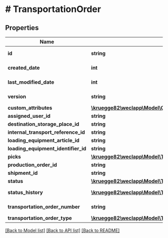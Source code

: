# # TransportationOrder

## Properties

Name | Type | Description | Notes
------------ | ------------- | ------------- | -------------
**id** | **string** |  | [optional] [readonly]
**created_date** | **int** |  | [optional] [readonly]
**last_modified_date** | **int** |  | [optional] [readonly]
**version** | **string** |  | [optional] [readonly]
**custom_attributes** | [**\kruegge82\weclapp\Model\CustomAttribute[]**](CustomAttribute.md) |  | [optional]
**assigned_user_id** | **string** |  | [optional]
**destination_storage_place_id** | **string** |  | [optional]
**internal_transport_reference_id** | **string** |  | [optional]
**loading_equipment_article_id** | **string** |  | [optional]
**loading_equipment_identifier_id** | **string** |  | [optional]
**picks** | [**\kruegge82\weclapp\Model\TransportPick[]**](TransportPick.md) |  | [optional]
**production_order_id** | **string** |  | [optional]
**shipment_id** | **string** |  | [optional]
**status** | [**\kruegge82\weclapp\Model\TransportationOrderStatusType**](TransportationOrderStatusType.md) |  | [optional]
**status_history** | [**\kruegge82\weclapp\Model\TransportationOrderStatusHistory[]**](TransportationOrderStatusHistory.md) |  | [optional] [readonly]
**transportation_order_number** | **string** |  | [optional] [readonly]
**transportation_order_type** | [**\kruegge82\weclapp\Model\TransportationOrderType**](TransportationOrderType.md) |  | [optional]

[[Back to Model list]](../../README.md#models) [[Back to API list]](../../README.md#endpoints) [[Back to README]](../../README.md)
